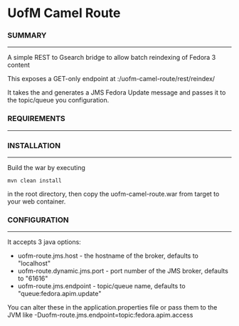 # UofM Camel Route

### SUMMARY
***
A simple REST to Gsearch bridge to allow batch reindexing of Fedora 3 content

This exposes a GET-only endpoint at <hostname>:<port>/uofm-camel-route/rest/reindex/<pid>

It takes the <pid> and generates a JMS Fedora Update message and passes it to the topic/queue 
you configuration.


### REQUIREMENTS
***

### INSTALLATION
***

Build the war by executing
```
mvn clean install
```
in the root directory, then copy the uofm-camel-route.war from target to your web container.

### CONFIGURATION
***

It accepts 3 java options:
* uofm-route.jms.host - the hostname of the broker, defaults to "localhost"
* uofm-route.dynamic.jms.port - port number of the JMS broker, defaults to "61616"
* uofm-route.jms.endpoint - topic/queue name, defaults to "queue:fedora.apim.update"

You can alter these in the application.properties file or pass them to the JVM like -Duofm-route.jms.endpoint=topic:fedora.apim.access
